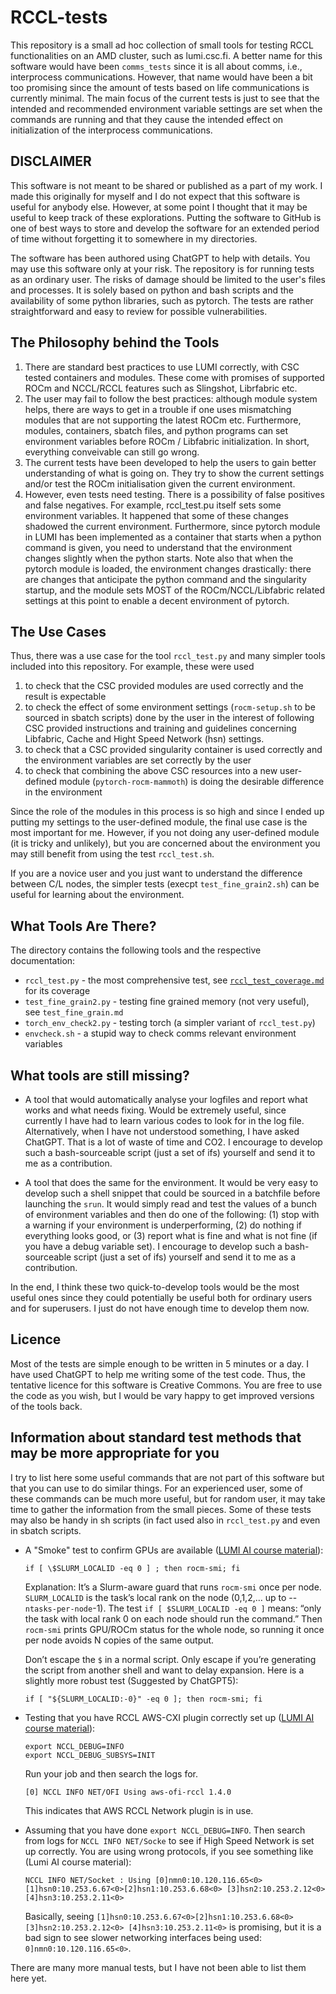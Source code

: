 # RCCL-tests

This repository is a small ad hoc collection of small tools for testing RCCL functionalities on an AMD cluster, such as lumi.csc.fi.
A better name for this software would have been `comms_tests` since it is all about comms, i.e., interprocess communications.  However, that name would have been a bit too promising since the amount of tests based on life communications is currently minimal.  The main focus of the current tests is just to see that the intended and recommended environment variable settings are set when the commands are running and that they cause the intended effect on initialization of the interprocess communications.

## DISCLAIMER

This software is not meant to be shared or published as a part of my work.  I made this originally for myself and I do not expect that this software is useful for anybody else.  However, at some point I thought that it may be useful to keep track of these explorations.  Putting the software to GitHub is one of best ways to store and develop the software for an extended period of time without forgetting it to somewhere in my directories.

The software has been authored using ChatGPT to help with details.  You may use this software only at your risk.  The repository is for running tests as an ordinary user.  The risks of damage should be limited to the user's files and processes.  It is solely based on python and bash scripts and the availability of some python libraries, such as pytorch.  The tests are rather straightforward and easy to review for possible vulnerabilities.  

## The Philosophy behind the Tools

1. There are standard best practices to use LUMI correctly, with CSC tested containers and modules.  These come with promises of supported ROCm and NCCL/RCCL features such as Slingshot, Librfabric etc.  
2. The user may fail to follow the best practices: although module system helps, there are ways to get in a trouble if one uses mismatching modules that are not supporting the latest ROCm etc.  Furthermore, modules, containers, sbatch files, and python programs can set environment variables before ROCm / Libfabric initialization.  In short, everything conveivable can still go wrong.
3. The current tests have been developed to help the users to gain better understanding of what is going on.  They try to show the current settings and/or test the ROCm initialisation given the current environment.
4. However, even tests need testing.  There is a possibility of false positives and false negatives.  For example, rccl_test.pu itself sets some environment variables.  It happened that some of these changes shadowed the current environment.   Furthermore, since pytorch module in LUMI has been implemented as a container that starts when a python command is given, you need to understand that the environment changes slightly when the python starts.  Note also that when the pytorch module is loaded, the environment changes drastically:  there are changes that anticipate the python command and the singularity startup, and the module sets MOST of the ROCm/NCCL/Libfabric related settings at this point to enable a decent environment of pytorch.

## The Use Cases 
Thus, there was a use case for the tool `rccl_test.py` and many simpler tools included into this repository.  For example, these were used
1. to check that the CSC provided modules are used correctly and the result is expectable
2. to check the effect of some environment settings (`rocm-setup.sh` to be sourced in sbatch scripts) done by the user in the interest of following CSC provided instructions and training and guidelines concerning Libfabric, Cache and Hight Speed Network (hsn) settings.
3. to check that a CSC provided singularity container is used correctly and the environment variables are set correctly by the user
4. to check that combining the above CSC resources into a new user-defined module (`pytorch-rocm-mammoth`) is doing the desirable difference in the environment

Since the role of the modules in this process is so high and since I ended up putting my settings to the user-defined module, the final use case is the most important for me.  However, if you not doing any user-defined module (it is tricky and unlikely), but you are concerned about the environment you may still benefit from using the test `rccl_test.sh`.

If you are a novice user and you just want to understand the difference between C/L nodes, the simpler tests (execpt `test_fine_grain2.sh`) can be useful for learning about the environment.

## What Tools Are There?
The directory contains the following tools and the respective documentation:

- `rccl_test.py` - the most comprehensive test, see [`rccl_test_coverage.md`](rccl_test_coverage.md) for its coverage
- `test_fine_grain2.py` - testing fine grained memory (not very useful), see `test_fine_grain.md`
- `torch_env_check2.py` - testing torch (a simpler variant of `rccl_test.py`)
- `envcheck.sh` - a stupid way to check comms relevant environment variables

## What tools are still missing?

- A tool that would automatically analyse your logfiles and report what works and what needs fixing.  Would be extremely useful, since currently I have had to learn various codes to look for in the log file.  Alternatively, when I have not understood something, I have asked ChatGPT.  That is a lot of waste of time and CO2.  I encourage to develop such a bash-sourceable script (just a set of ifs) yourself and send it to me as a contribution.
  
- A tool that does the same for the environment.  It would be very easy to develop such a shell snippet that could be sourced in a batchfile before launching the `srun`.  It would simply read and test the values of a bunch of environment variables and then do one of the following: (1) stop with a warning if your environment is underperforming, (2) do nothing if everything looks good, or (3) report what is fine and what is not fine (if you have a debug variable set).  I encourage to develop such a bash-sourceable script (just a set of ifs) yourself and send it to me as a contribution.

In the end, I think these two quick-to-develop tools would be the most useful ones since they could potentially be useful both for ordinary users and for superusers.  I just do not have enough time to develop them now.

## Licence
Most of the tests are simple enough to be written in 5 minutes or a day.  I have used ChatGPT to help me writing some of the test code.  Thus, the tentative licence for this software is Creative Commons.  You are free to use the code as you wish, but I would be vary happy to get improved versions of the tools back.

## Information about standard test methods that may be more appropriate for you
I try to list here some useful commands that are not part of this software but that you can use to do similar things.  For an experienced user, some of these commands can be much more useful, but for random user, it may take time to gather the information from the small pieces.  Some of these tests may also be handy in sh scripts (in fact used also in `rccl_test.py` and even in sbatch scripts.  

- A "Smoke" test to confirm GPUs are available ([LUMI AI course material](https://462000265.lumidata.eu/ai-20250204/files/LUMI-ai-20250204-09-Extreme_scale_AI.pdf)):
  ```
  if [ \$SLURM_LOCALID -eq 0 ] ; then rocm-smi; fi
  ```
  Explanation:  It’s a Slurm-aware guard that runs `rocm-smi` once per node.  `SLURM_LOCALID` is the task’s local rank on the node (0,1,2,… up to --`ntasks-per-node`-1).  The test `if [ $SLURM_LOCALID -eq 0 ]` means: “only the task with local rank 0 on each node should run the command.”  Then `rocm-smi` prints GPU/ROCm status for the whole node, so running it once per node avoids N copies of the same output.

  Don’t escape the `$` in a normal script. Only escape if you’re generating the script from another shell and want to delay expansion.  Here is a slightly more robust test (Suggested by ChatGPT5):
  ```
  if [ "${SLURM_LOCALID:-0}" -eq 0 ]; then rocm-smi; fi
  ```
  
- Testing that you have RCCL AWS-CXI plugin correctly set up ([LUMI AI course material](https://462000265.lumidata.eu/ai-20250204/files/LUMI-ai-20250204-09-Extreme_scale_AI.pdf)):
  ```
  export NCCL_DEBUG=INFO
  export NCCL_DEBUG_SUBSYS=INIT
  ```
  Run your job and then search the logs for.
  ```
  [0] NCCL INFO NET/OFI Using aws-ofi-rccl 1.4.0
  ```
  This indicates that AWS RCCL Network plugin is in use.  

- Assuming that you have done `export NCCL_DEBUG=INFO`.  Then search from logs for `NCCL INFO NET/Socke` to see if High Speed Network is set up correctly.  You are using wrong protocols, if you see something like (Lumi AI course material):
  ```
  NCCL INFO NET/Socket : Using [0]nmn0:10.120.116.65<0> [1]hsn0:10.253.6.67<0>[2]hsn1:10.253.6.68<0> [3]hsn2:10.253.2.12<0> [4]hsn3:10.253.2.11<0>
  ```
  Basically, seeing `[1]hsn0:10.253.6.67<0>[2]hsn1:10.253.6.68<0> [3]hsn2:10.253.2.12<0> [4]hsn3:10.253.2.11<0>` is promising, but it is a bad sign to see slower networking interfaces being used: `0]nmn0:10.120.116.65<0>`.


There are many more manual tests, but I have not been able to list them here yet.
